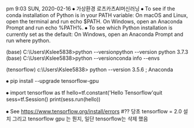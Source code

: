pm 9:03 SUN, 2020-02-16
⦁	가상환경 로츠카츠AI머신러닝
⦁	To see if the conda installation of Python is in your PATH variable:
On macOS and Linux, open the terminal and run echo $PATH.
On Windows, open an Anaconda Prompt and run echo %PATH%.
⦁	To see which Python installation is currently set as the default:
On Windows, open an Anaconda Prompt and run where python.

(base) C:\Users\Kslee5838>python --versionpython --version 
	python 3.7.3
(base) C:\Users\Kslee5838>python --versionconda info --envs

(tensorflow) c:\Users\Kslee5838> python --version
	3.5.6 ; Anaconda

⦁	pip install --upgrade tensorflow-gpu

⦁	import tensorflow as tf
hello=tf.constant('Hello Tensorflow'quit
sess=tf.Session()
print(sess.run(hello))

⦁	See https://www.tensorflow.org/install/errors
#??
당초 tensorflow = 2.0 설치
그리고 tensorflow gpu 는 뭔지, 일단 tensorflow는 삭제 했음
